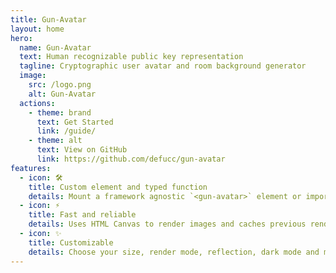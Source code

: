 ```yaml
---
title: Gun-Avatar
layout: home
hero:
  name: Gun-Avatar
  text: Human recognizable public key representation
  tagline: Cryptographic user avatar and room background generator
  image:
    src: /logo.png
    alt: Gun-Avatar
  actions:
    - theme: brand
      text: Get Started
      link: /guide/
    - theme: alt
      text: View on GitHub
      link: https://github.com/defucc/gun-avatar
features:
  - icon: 🛠️
    title: Custom element and typed function
    details: Mount a framework agnostic `<gun-avatar>` element or import the typed `gunAvatar()` function to generate pictures
  - icon: ⚡️
    title: Fast and reliable
    details: Uses HTML Canvas to render images and caches previous renders for further use.
  - icon: ✨
    title: Customizable
    details: Choose your size, render mode, reflection, dark mode and more.
---
```

